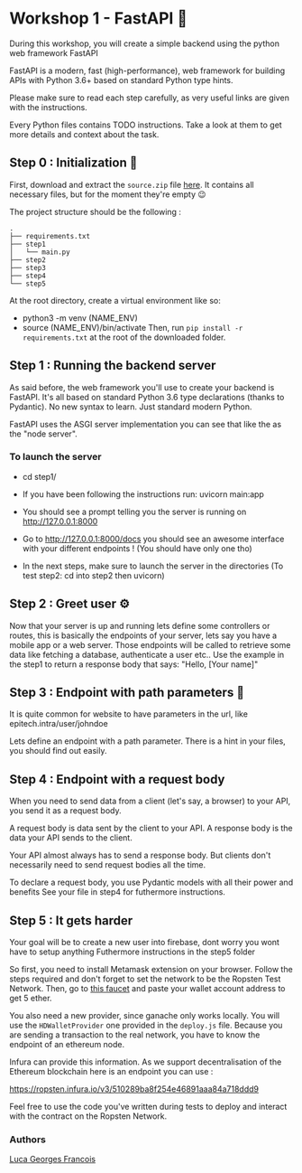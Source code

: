 # Workshop 1 - FastAPI :open_book:

During this workshop, you will create a simple backend using the python web framework FastAPI

FastAPI is a modern, fast (high-performance), web framework for building APIs with Python 3.6+ based on standard Python type hints.

Please make sure to read each step carefully, as very useful links are given with the instructions.

Every Python files contains TODO instructions. Take a look at them to get more details and context about the task.

## Step 0 : Initialization :rocket:

First, download and extract the `source.zip` file [here](https://github.com/adronse/Workshop-FastAPI/blob/main/workshop.zip).
It contains all necessary files, but for the moment they're empty :wink:

The project structure should be the following :

```
.
├── requirements.txt
├── step1
│   └── main.py
├── step2
├── step3
├── step4
└── step5

```

At the root directory, create a virtual environment like so:
   - python3 -m venv (NAME_ENV)
   - source (NAME_ENV)/bin/activate
Then, run `pip install -r requirements.txt` at the root of the downloaded folder.

## Step 1 : Running the backend server

As said before, the web framework you'll use to create your backend is FastAPI.
It's all based on standard Python 3.6 type declarations (thanks to Pydantic). No new syntax to learn. Just standard modern Python.

FastAPI uses the ASGI server implementation you can see that like the as the "node server".

### To launch the server

- cd step1/

- If you have been following the instructions run: uvicorn main:app

- You should see a prompt telling you the server is running on http://127.0.0.1:8000

- Go to http://127.0.0.1:8000/docs you should see an awesome interface with your different endpoints ! (You should have only one tho)

- In the next steps, make sure to launch the server in the directories (To test step2: cd into step2 then uvicorn)

## Step 2 : Greet user :gear:

Now that your server is up and running lets define some controllers or routes, this is basically the endpoints of your server, lets say you have a mobile app or a web server. Those endpoints will be called to retrieve some data like fetching a database, authenticate a user etc..
Use the example in the step1 to return a response body that says: "Hello, [Your name]"

## Step 3 : Endpoint with path parameters :test_tube:

It is quite common for website to have parameters in the url, like epitech.intra/user/johndoe

Lets define an endpoint with a path parameter.
There is a hint in your files, you should find out easily.


## Step 4 : Endpoint with a request body

When you need to send data from a client (let's say, a browser) to your API, you send it as a request body.

A request body is data sent by the client to your API. A response body is the data your API sends to the client.

Your API almost always has to send a response body. But clients don't necessarily need to send request bodies all the time.

To declare a request body, you use Pydantic models with all their power and benefits
See your file in step4 for futhermore instructions.

## Step 5 : It gets harder

Your goal will be to create a new user into firebase, dont worry you wont have to setup anything 
Futhermore instructions in the step5 folder

So first, you need to install Metamask extension on your browser.
Follow the steps required and don't forget to set the network to be the Ropsten Test Network.
Then, go to [this faucet](https://faucet.dimensions.network/) and paste your wallet account address to get 5 ether.

You also need a new provider, since ganache only works locally. You will use the `HDWalletProvider` one provided in the `deploy.js` file.
Because you are sending a transaction to the real network, you have to know the endpoint of an ethereum node.

Infura can provide this information. As we support decentralisation of the Ethereum blockchain here is an endpoint you can use :

https://ropsten.infura.io/v3/510289ba8f254e46891aaa84a718ddd9

Feel free to use the code you've written during tests to deploy and interact with the contract on the Ropsten Network.

### Authors

[Luca Georges Francois](https://github.com/PtitLuca)
